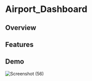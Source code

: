 # Airport_Dashboard
## Overview
## Features
## Demo
![Screenshot (56)](https://user-images.githubusercontent.com/48888895/121811819-33fe0680-cc83-11eb-9962-2c159ac0a120.png)
